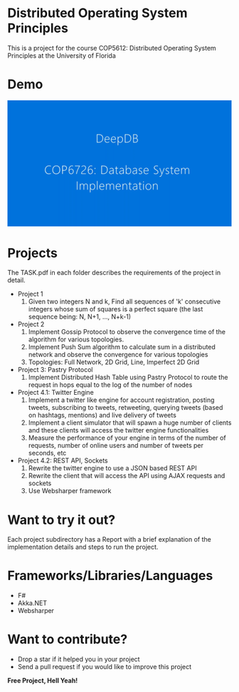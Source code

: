 
# Distributed Operating System Principles

This is a project for the course COP5612: Distributed Operating System Principles at the University of Florida

# Demo
[![Demo](https://github.com/deepbodra97/Database-System-Implementation/blob/master/P5:%20DeepDB/Database%20System%20Implementation%20(Demo).mp4%20-%20VLC%20media%20player%2024-04-2020%2000_08_41.png)](https://www.youtube.com/watch?v=x9PuqaW_HBE)

# Projects
The TASK.pdf in each folder describes the requirements of the project in detail.
- Project 1
    1. Given two integers N and k, Find all sequences of 'k' consecutive integers whose sum of squares is a perfect square (the last sequence being: N, N+1, ..., N+k-1)
- Project 2
    1. Implement Gossip Protocol to observe the convergence time of the algorithm for various topologies.
    2. Implement Push Sum algorithm to calculate sum in a distributed network and observe the convergence for various topologies
    3. Topologies: Full Network, 2D Grid, Line, Imperfect 2D Grid 
- Project 3: Pastry Protocol
    1. Implement Distributed Hash Table using Pastry Protocol to route the request in hops equal to the log of the number of nodes
- Project 4.1: Twitter Engine
    1. Implement a twitter like engine for account registration, posting tweets, subscribing to tweets, retweeting, querying tweets (based on hashtags, mentions) and live delivery of tweets
    2. Implement a client simulator that will spawn a huge number of clients and these clients will access the twitter engine functionalities
    3. Measure the performance of your engine in terms of the number of requests, number of online users and number of tweets per seconds, etc
 - Project 4.2: REST API, Sockets
     1. Rewrite the twitter engine to use a JSON based REST API
     2. Rewrite the client that will access the API using AJAX requests and sockets 
     3. Use Websharper framework

# Want to try it out?

Each project subdirectory has a Report with a brief explanation of the implementation details and steps to run the project.

# Frameworks/Libraries/Languages
- F#
- Akka.NET
- Websharper

# Want to contribute?
- Drop a star if it helped you in your project
- Send a pull request if you would like to improve this project

**Free Project, Hell Yeah!**